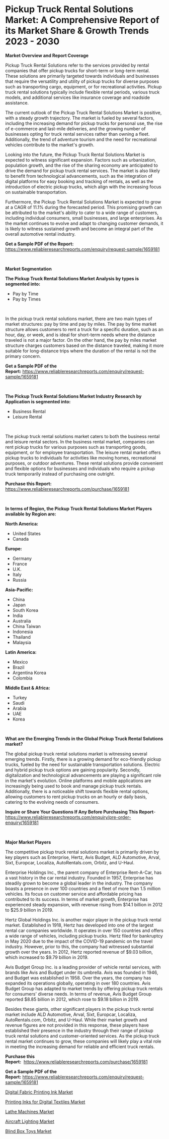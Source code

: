 <p><h1>Pickup Truck Rental Solutions Market: A Comprehensive Report of its Market Share & Growth Trends 2023 - 2030</h1></p><p><strong>Market Overview and Report Coverage</strong></p>
<p><p>Pickup Truck Rental Solutions refer to the services provided by rental companies that offer pickup trucks for short-term or long-term rental. These solutions are primarily targeted towards individuals and businesses that require the versatility and utility of pickup trucks for diverse purposes such as transporting cargo, equipment, or for recreational activities. Pickup truck rental solutions typically include flexible rental periods, various truck models, and additional services like insurance coverage and roadside assistance.</p><p>The current outlook of the Pickup Truck Rental Solutions Market is positive, with a steady growth trajectory. The market is fueled by several factors, including the increasing demand for pickup trucks for personal use, the rise of e-commerce and last-mile deliveries, and the growing number of businesses opting for truck rental services rather than owning a fleet. Additionally, the trend of adventure tourism and the need for recreational vehicles contribute to the market's growth.</p><p>Looking into the future, the Pickup Truck Rental Solutions Market is expected to witness significant expansion. Factors such as urbanization, population growth, and the rise of the sharing economy are anticipated to drive the demand for pickup truck rental services. The market is also likely to benefit from technological advancements, such as the integration of digital platforms for easy booking and tracking of rentals, as well as the introduction of electric pickup trucks, which align with the increasing focus on sustainable transportation.</p><p>Furthermore, the Pickup Truck Rental Solutions Market is expected to grow at a CAGR of 11.1% during the forecasted period. This promising growth can be attributed to the market's ability to cater to a wide range of customers, including individual consumers, small businesses, and large enterprises. As the market continues to evolve and adapt to changing customer demands, it is likely to witness sustained growth and become an integral part of the overall automotive rental industry.</p></p>
<p><strong>Get a Sample PDF of the Report:</strong> <a href="https://www.reliableresearchreports.com/enquiry/request-sample/1659181">https://www.reliableresearchreports.com/enquiry/request-sample/1659181</a></p>
<p>&nbsp;</p>
<p><strong>Market Segmentation</strong></p>
<p><strong>The Pickup Truck Rental Solutions Market Analysis by types is segmented into:</strong></p>
<p><ul><li>Pay by Time</li><li>Pay by Times</li></ul></p>
<p>&nbsp;</p>
<p><p>In the pickup truck rental solutions market, there are two main types of market structures: pay by time and pay by miles. The pay by time market structure allows customers to rent a truck for a specific duration, such as an hour, day, or week, and is ideal for short-term needs where the distance traveled is not a major factor. On the other hand, the pay by miles market structure charges customers based on the distance traveled, making it more suitable for long-distance trips where the duration of the rental is not the primary concern.</p></p>
<p><strong>Get a Sample PDF of the Report:</strong>&nbsp;<a href="https://www.reliableresearchreports.com/enquiry/request-sample/1659181">https://www.reliableresearchreports.com/enquiry/request-sample/1659181</a></p>
<p>&nbsp;</p>
<p><strong>The Pickup Truck Rental Solutions Market Industry Research by Application is segmented into:</strong></p>
<p><ul><li>Business Rental</li><li>Leisure Rental</li></ul></p>
<p>&nbsp;</p>
<p><p>The pickup truck rental solutions market caters to both the business rental and leisure rental sectors. In the business rental market, companies can rent pickup trucks for various purposes such as transporting goods, equipment, or for employee transportation. The leisure rental market offers pickup trucks to individuals for activities like moving homes, recreational purposes, or outdoor adventures. These rental solutions provide convenient and flexible options for businesses and individuals who require a pickup truck temporarily instead of purchasing one outright.</p></p>
<p><strong>Purchase this Report:</strong>&nbsp; <a href="https://www.reliableresearchreports.com/purchase/1659181">https://www.reliableresearchreports.com/purchase/1659181</a></p>
<p>&nbsp;</p>
<p><strong>In terms of Region, the Pickup Truck Rental Solutions Market Players available by Region are:</strong></p>
<p>
    <p> <strong> North America: </strong>
        <ul>
            <li>United States</li>
            <li>Canada</li>
        </ul>
        </p> 
    <p> <strong> Europe: </strong>
        <ul>
            <li>Germany</li>
            <li>France</li>
            <li>U.K.</li>
            <li>Italy</li>
            <li>Russia</li>
        </ul>
        </p> 
    <p> <strong> Asia-Pacific: </strong>
        <ul>
            <li>China</li>
            <li>Japan</li>
            <li>South Korea</li>
            <li>India</li>
            <li>Australia</li>
            <li>China Taiwan</li>
            <li>Indonesia</li>
            <li>Thailand</li>
            <li>Malaysia</li>
        </ul>
        </p> 
    <p> <strong> Latin America: </strong>
        <ul>
            <li>Mexico</li>
            <li>Brazil</li>
            <li>Argentina Korea</li>
            <li>Colombia</li>
        </ul>
        </p> 
    <p> <strong> Middle East & Africa: </strong>
        <ul>
            <li>Turkey</li>
            <li>Saudi</li>
            <li>Arabia</li>
            <li>UAE</li>
            <li>Korea</li>
        </ul>
    </p>
    </p>
<p>&nbsp;</p>
<p><strong>What are the Emerging Trends in the Global Pickup Truck Rental Solutions market?</strong></p>
<p><p>The global pickup truck rental solutions market is witnessing several emerging trends. Firstly, there is a growing demand for eco-friendly pickup trucks, fueled by the need for sustainable transportation solutions. Electric and hybrid pickup truck options are gaining popularity. Secondly, digitalization and technological advancements are playing a significant role in the market's evolution. Online platforms and mobile applications are increasingly being used to book and manage pickup truck rentals. Additionally, there is a noticeable shift towards flexible rental options, allowing customers to rent pickup trucks on an hourly or daily basis, catering to the evolving needs of consumers.</p></p>
<p><strong>Inquire or Share Your Questions If Any Before Purchasing This Report</strong>- <a href="https://www.reliableresearchreports.com/enquiry/pre-order-enquiry/1659181">https://www.reliableresearchreports.com/enquiry/pre-order-enquiry/1659181</a></p>
<p>&nbsp;</p>
<p><strong>Major Market Players</strong></p>
<p><p>The competitive pickup truck rental solutions market is primarily driven by key players such as Enterprise, Hertz, Avis Budget, ALD Automotive, Arval, Sixt, Europcar, Localiza, AutoRentals.com, Orbitz, and U-Haul. </p><p>Enterprise Holdings Inc., the parent company of Enterprise Rent-A-Car, has a vast history in the car rental industry. Founded in 1957, Enterprise has steadily grown to become a global leader in the industry. The company boasts a presence in over 100 countries and a fleet of more than 1.5 million vehicles. Its focus on customer service and affordable pricing has contributed to its success. In terms of market growth, Enterprise has experienced steady expansion, with revenue rising from $14.1 billion in 2012 to $25.9 billion in 2019.</p><p>Hertz Global Holdings Inc. is another major player in the pickup truck rental market. Established in 1918, Hertz has developed into one of the largest rental car companies worldwide. It operates in over 150 countries and offers a wide range of vehicles, including pickup trucks. Hertz filed for bankruptcy in May 2020 due to the impact of the COVID-19 pandemic on the travel industry. However, prior to this, the company had witnessed substantial growth over the years. In 2012, Hertz reported revenue of $9.03 billion, which increased to $9.79 billion in 2019.</p><p>Avis Budget Group Inc. is a leading provider of vehicle rental services, with brands like Avis and Budget under its umbrella. Avis was founded in 1946, and Budget was established in 1958. Over the years, the company has expanded its operations globally, operating in over 180 countries. Avis Budget Group has adapted to market trends by offering pickup truck rentals for consumers' diverse needs. In terms of revenue, Avis Budget Group reported $8.85 billion in 2012, which rose to $9.18 billion in 2019.</p><p>Besides these giants, other significant players in the pickup truck rental market include ALD Automotive, Arval, Sixt, Europcar, Localiza, AutoRentals.com, Orbitz, and U-Haul. While their market growth and revenue figures are not provided in this response, these players have established their presence in the industry through their range of pickup truck rental solutions and customer-oriented services. As the pickup truck rental market continues to grow, these companies will likely play a vital role in meeting the increasing demand for reliable and efficient truck rentals.</p></p>
<p><strong>Purchase this Report:</strong>&nbsp;&nbsp;<a href="https://www.reliableresearchreports.com/purchase/1659181">https://www.reliableresearchreports.com/purchase/1659181</a></p>
<p></p>
<p><strong>Get a Sample PDF of the Report:</strong>&nbsp;<a href="https://www.reliableresearchreports.com/enquiry/request-sample/1659181">https://www.reliableresearchreports.com/enquiry/request-sample/1659181</a></p>
<p><p><a href="https://www.linkedin.com/pulse/digital-fabric-printing-ink-market-size-growth-forecast/">Digital Fabric Printing Ink Market</a></p><p><a href="https://www.linkedin.com/pulse/decoding-printing-inks-digital-textiles-market-deep-dive/">Printing Inks for Digital Textiles Market</a></p><p><a href="https://medium.com/@landis15236/lathe-machines-market-size-growth-forecast-2023-2030-2d79acbe97f7">Lathe Machines Market</a></p><p><a href="https://medium.com/@andem140256/aircraft-lighting-market-size-growth-forecast-2023-2030-0ee4bd684272">Aircraft Lighting Market</a></p><p><a href="https://www.linkedin.com/pulse/blind-box-toys-market-share-amp-new-trends-analysis-report/">Blind Box Toys Market</a></p></p>
